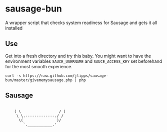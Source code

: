 sausage-bun
===========

A wrapper script that checks system readiness for Sausage and gets it all installed

Use
---
Get into a fresh directory and try this baby. You might want to have the
environment variables `SAUCE_USERNAME` and `SAUCE_ACCESS_KEY` set beforehand
for the most smooth experience.

```
curl -s https://raw.github.com/jlipps/sausage-bun/master/givememysausage.php | php
```

Sausage
-------
```
   
    ( \                 / )
     \ \.-------------./ /
      \(               )/
        `.___________.'
```
